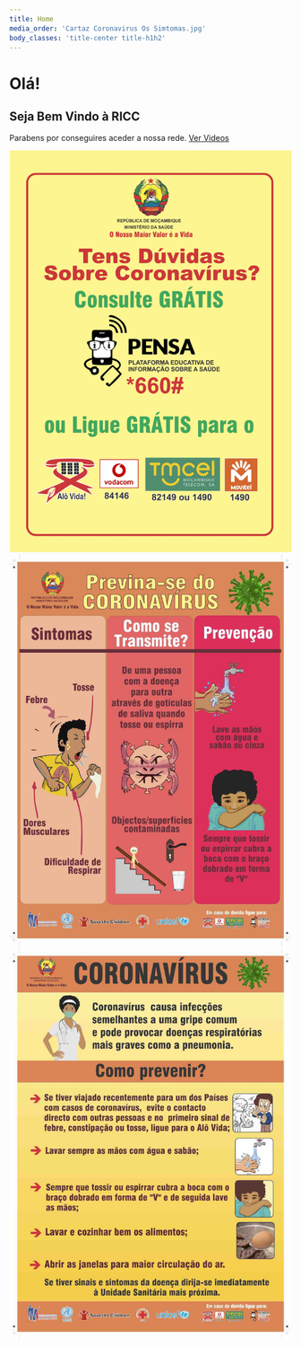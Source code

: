 ```yaml
---
title: Home
media_order: 'Cartaz Coronavirus Os Simtomas.jpg'
body_classes: 'title-center title-h1h2'
---
```


# Olá!
## Seja Bem Vindo à RICC

Parabens por conseguires aceder a nossa rede.
[Ver Videos](/videos?classes=button,big)

![Coronavirus Flyer MINED](Coronavirus%20Contactos%20emergencias.jpg?lightbox=600,400&resize=200,400)
![](Cartaz%20Coronavirus%20Os%20Simtomas.jpg?lightbox=600,400&resize=200,400)
![Como Previnir do Corona](Cartaz%20Coronavirus%20Homepage.jpg?lightbox=600,400&resize=200,400)
